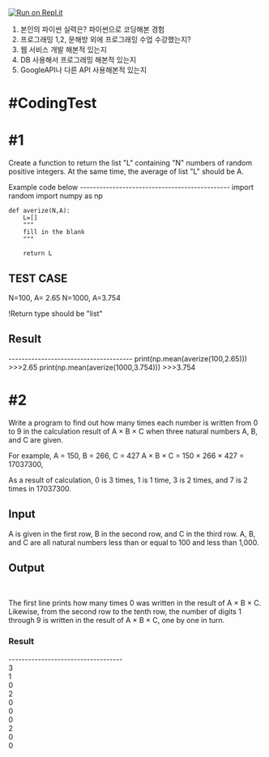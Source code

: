 [![Run on Repl.it](https://repl.it/badge/github/youpeterabb1t/codingtest)](https://repl.it/github/youpeterabb1t/codingtest)
1. 본인의 파이썬 실력은? 파이썬으로 코딩해본 경험
2. 프로그래밍 1,2, 문해방 외에 프로그래밍 수업 수강했는지?
3. 웹 서비스 개발 해본적 있는지
4. DB 사용해서 프로그래밍 해본적 있는지
5. GoogleAPI나 다른 API 사용해본적 있는지


<H1>#CodingTest</H1>

<H1>#1</H1>
<p>Create a function to return the list "L" containing "N" numbers of random positive integers. 
At the same time, the average of list "L" should be A.
</p>
Example code below
----------------------------------------------
	import random
	import numpy as np

	def averize(N,A):
		L=[]
		"""
		fill in the blank
		"""

		return L

<H2>TEST CASE</h2>
<P>
N=100, A= 2.65
N=1000, A=3.754

!Return type should be "list"
</P>
<h2>Result</h2>
--------------------------------------
	print(np.mean(averize(100,2.65)))
>>>2.65
	print(np.mean(averize(1000,3.754)))
>>>3.754


<H1>#2</H1>
<p>
Write a program to find out how many times each number is written from 0 to 9 in the calculation result of A × B × C 
when three natural numbers A, B, and C are given.

For example, A = 150, B = 266, C = 427
A × B × C = 150 × 266 × 427 = 17037300,

As a result of calculation, 0 is 3 times, 1 is 1 time, 3 is 2 times, and 7 is 2 times in 17037300.
</p>
<H2>Input</H2>
A is given in the first row, B in the second row, and C in the third row. A, B, and C are all natural numbers less than or equal to 100 and less than 1,000.

<H2>Output</H2></br>
<p>
The first line prints how many times 0 was written in the result of A × B × C. Likewise, from the second row to the tenth row, the number of digits 1 through 9 is written in the result of A × B × C, one by one in turn.</p>
<H3>Result</H3>
-----------------------------------</br>
3</br>
1</br>
0</br>
2</br>
0</br>
0</br>
0</br>
2</br>
0</br>
0</br>
